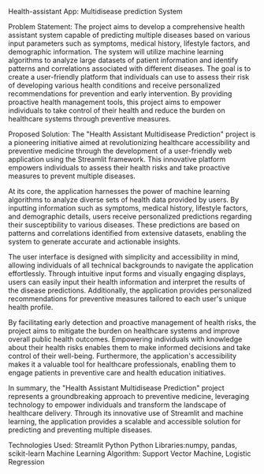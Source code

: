 Health-assistant App: Multidisease prediction System


Problem Statement:
The project aims to develop a comprehensive health assistant system capable of predicting multiple diseases based on various input parameters such as symptoms, medical history, lifestyle factors, and demographic information. The system will utilize machine learning algorithms to analyze large datasets of patient information and identify patterns and correlations associated with different diseases. The goal is to create a user-friendly platform that individuals can use to assess their risk of developing various health conditions and receive personalized recommendations for prevention and early intervention. By providing proactive health management tools, this project aims to empower individuals to take control of their health and reduce the burden on healthcare systems through preventive measures.



Proposed Solution:
The "Health Assistant Multidisease Prediction" project is a pioneering initiative aimed at revolutionizing healthcare accessibility and preventive medicine through the development of a user-friendly web application using the Streamlit framework. This innovative platform empowers individuals to assess their health risks and take proactive measures to prevent multiple diseases.

At its core, the application harnesses the power of machine learning algorithms to analyze diverse sets of health data provided by users. By inputting information such as symptoms, medical history, lifestyle factors, and demographic details, users receive personalized predictions regarding their susceptibility to various diseases. These predictions are based on patterns and correlations identified from extensive datasets, enabling the system to generate accurate and actionable insights.

The user interface is designed with simplicity and accessibility in mind, allowing individuals of all technical backgrounds to navigate the application effortlessly. Through intuitive input forms and visually engaging displays, users can easily input their health information and interpret the results of the disease predictions. Additionally, the application provides personalized recommendations for preventive measures tailored to each user's unique health profile.

By facilitating early detection and proactive management of health risks, the project aims to mitigate the burden on healthcare systems and improve overall public health outcomes. Empowering individuals with knowledge about their health risks enables them to make informed decisions and take control of their well-being. Furthermore, the application's accessibility makes it a valuable tool for healthcare professionals, enabling them to engage patients in preventive care and health education initiatives.

In summary, the "Health Assistant Multidisease Prediction" project represents a groundbreaking approach to preventive medicine, leveraging technology to empower individuals and transform the landscape of healthcare delivery. Through its innovative use of Streamlit and machine learning, the application provides a scalable and accessible solution for predicting and preventing multiple diseases.



Technologies Used:
Streamlit
Python
Python Libraries:numpy, pandas, scikit-learn
Machine Learning Algorithm: Support Vector Machine, Logistic Regression

